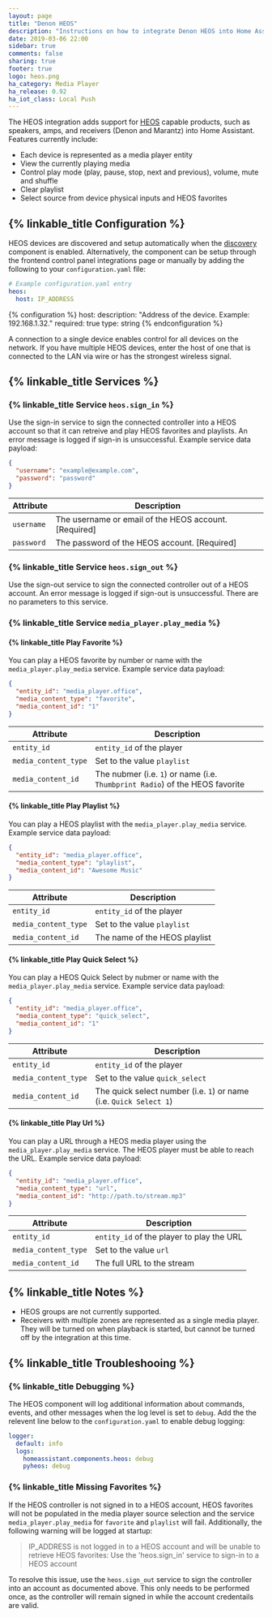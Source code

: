 ```yaml
---
layout: page
title: "Denon HEOS"
description: "Instructions on how to integrate Denon HEOS into Home Assistant."
date: 2019-03-06 22:00
sidebar: true
comments: false
sharing: true
footer: true
logo: heos.png
ha_category: Media Player
ha_release: 0.92
ha_iot_class: Local Push
---
```


The HEOS integration adds support for [HEOS](http://heosbydenon.denon.com) capable products, such as speakers, amps, and receivers (Denon and Marantz) into Home Assistant. Features currently include:

- Each device is represented as a media player entity
- View the currently playing media
- Control play mode (play, pause, stop, next and previous), volume, mute and shuffle
- Clear playlist
- Select source from device physical inputs and HEOS favorites


## {% linkable_title Configuration %}

HEOS devices are discovered and setup automatically when the [discovery](/components/discovery) component is enabled. Alternatively, the component can be setup through the frontend control panel integrations page or manually by adding the following to your `configuration.yaml` file:

```yaml
# Example configuration.yaml entry
heos:
  host: IP_ADDRESS
```

{% configuration %}
host:
  description: "Address of the device. Example: 192.168.1.32."
  required: true
  type: string
{% endconfiguration %}

<p class='note info'>
A connection to a single device enables control for all devices on the network. If you have multiple HEOS devices, enter the host of one that is connected to the LAN via wire or has the strongest wireless signal.
</p>

## {% linkable_title Services %}

### {% linkable_title Service `heos.sign_in` %}

Use the sign-in service to sign the connected controller into a HEOS account so that it can retreive and play HEOS favorites and playlists. An error message is logged if sign-in is unsuccessful. Example service data payload:

```json
{
  "username": "example@example.com",
  "password": "password"
}
```

| Attribute              | Description
| ---------------------- | ---------------------------------------------------------|
| `username`             | The username or email of the HEOS account. [Required]
| `password`             | The password of the HEOS account. [Required]

### {% linkable_title Service `heos.sign_out` %}

Use the sign-out service to sign the connected controller out of a HEOS account. An error message is logged if sign-out is unsuccessful.  There are no parameters to this service.

### {% linkable_title Service `media_player.play_media` %}

#### {% linkable_title Play Favorite %}

You can play a HEOS favorite by number or name with the `media_player.play_media` service. Example service data payload:

```json
{
  "entity_id": "media_player.office",
  "media_content_type": "favorite",
  "media_content_id": "1"
}
```

| Attribute              | Description
| ---------------------- | ---------------------------------------------------------|
| `entity_id`            | `entity_id` of the player
| `media_content_type`   | Set to the value `playlist`
| `media_content_id`     | The nubmer (i.e. `1`) or name (i.e. `Thumbprint Radio`) of the HEOS favorite

#### {% linkable_title Play Playlist %}

You can play a HEOS playlist with the `media_player.play_media` service. Example service data payload:

```json
{
  "entity_id": "media_player.office",
  "media_content_type": "playlist",
  "media_content_id": "Awesome Music"
}
```

| Attribute              | Description
| ---------------------- | ---------------------------------------------------------|
| `entity_id`            | `entity_id` of the player
| `media_content_type`   | Set to the value `playlist`
| `media_content_id`     | The name of the HEOS playlist

#### {% linkable_title Play Quick Select %}

You can play a HEOS Quick Select by nubmer or name with the `media_player.play_media` service. Example service data payload:

```json
{
  "entity_id": "media_player.office",
  "media_content_type": "quick_select",
  "media_content_id": "1"
}
```

| Attribute              | Description
| ---------------------- | ---------------------------------------------------------|
| `entity_id`            | `entity_id` of the player
| `media_content_type`   | Set to the value `quick_select`
| `media_content_id`     | The quick select number (i.e. `1`) or name (i.e. `Quick Select 1`)

#### {% linkable_title Play Url %}

You can play a URL through a HEOS media player using the `media_player.play_media` service. The HEOS player must be able to reach the URL. Example service data payload:

```json
{
  "entity_id": "media_player.office",
  "media_content_type": "url",
  "media_content_id": "http://path.to/stream.mp3"
}
```

| Attribute              | Description
| ---------------------- | ---------------------------------------------------------|
| `entity_id`            | `entity_id` of the player to play the URL
| `media_content_type`   | Set to the value `url`
| `media_content_id`     | The full URL to the stream


## {% linkable_title Notes %}

- HEOS groups are not currently supported.
- Receivers with multiple zones are represented as a single media player. They will be turned on when playback is started, but cannot be turned off by the integration at this time.


## {% linkable_title Troubleshooing %}

### {% linkable_title Debugging %}

The HEOS component will log additional information about commands, events, and other messages when the log level is set to `debug`. Add the the relevent line below to the `configuration.yaml` to enable debug logging:

```yaml
logger:
  default: info
  logs:
    homeassistant.components.heos: debug
    pyheos: debug
```

### {% linkable_title Missing Favorites %}

If the HEOS controller is not signed in to a HEOS account, HEOS favorites will not be populated in the media player source selection and the service `media_player.play_media` for `favorite` and `playlist` will fail. Additionally, the following warning will be logged at startup:
> IP_ADDRESS is not logged in to a HEOS account and will be unable to retrieve HEOS favorites: Use the 'heos.sign_in' service to sign-in to a HEOS account

To resolve this issue, use the `heos.sign_out` service to sign the controller into an account as documented above. This only needs to be performed once, as the controller will remain signed in while the account credentails are valid.